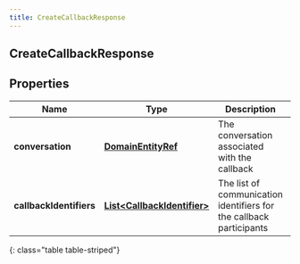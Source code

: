 ```yaml
---
title: CreateCallbackResponse
---
```


## CreateCallbackResponse

## Properties

| Name                    | Type                                                                             | Description                                                         | Notes |
| ----------------------- | -------------------------------------------------------------------------------- | ------------------------------------------------------------------- | ----- |
| **conversation**        | <!----><!---->[**DomainEntityRef**](DomainEntityRef.md)<!---->                   | The conversation associated with the callback                       |       |
| **callbackIdentifiers** | <!----><!---->[**List&lt;CallbackIdentifier&gt;**](CallbackIdentifier.md)<!----> | The list of communication identifiers for the callback participants |       |

{: class="table table-striped"}
